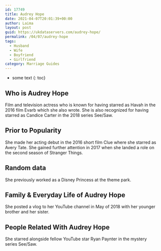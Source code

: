 ```yaml
---
id: 17749
title: Audrey Hope
date: 2021-04-07T20:01:39+00:00
author: Laima
layout: post
guid: https://ukdataservers.com/audrey-hope/
permalink: /04/07/audrey-hope
tags:
  - Husband
  - Wife
  - Boyfriend
  - Girlfriend
category: Marriage Guides
---
```


* some text
{: toc}


## Who is Audrey Hope
                  
                  
                  
Film and television actress who is known for having starred as Havah in the 2016 film Evarb which she also wrote. She is also recognized for having starred as Candice Carter in the 2018 series See/Saw. 
                  
              
            
              
            
                
                
                
## Prior to Popularity
                  
                  
                  
She made her acting debut in the 2016 short film Clue where she starred as Avery Tate. She gained further attention in 2017 when she landed a role on the second season of Stranger Things. 
                  
              
            
              
            
                
                
                
## Random data
                  
                  
                  
She previously worked as a Disney Princess at the theme park. 
                  
              
            
              
            
                
                
                
## Family & Everyday Life of Audrey Hope
                  
                  
                  
She posted a vlog to her YouTube channel in May of 2018 with her younger brother and her sister. 
                  
              
            
              
            
                
                
                
## People Related With Audrey Hope
                  
                  
                  
She starred alongside fellow YouTube star Ryan Paynter in the mystery series See/Saw. 
                  
              
            
              
            
                
              
            
              
              
            
            
              
            
          
          
          